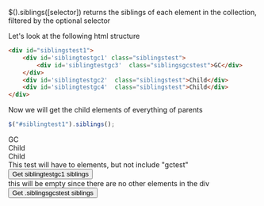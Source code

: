 $().siblings([selector]) returns the siblings of each element in the collection, filtered by the optional selector

Let's look at the following html structure

```html
<div id="siblingstest1">
    <div id='siblingtestgc1' class="siblingstest">
        <div id='siblingtestgc3'  class="siblingsgcstest">GC</div>
    </div>
    <div id='siblingtestgc2'  class="siblingstest">Child</div>
    <div id='siblingtestgc4'  class="siblingstest">Child</div>
</div>
```


Now we will get the child elements of everything of parents
```js
$("#siblingtest1").siblings();
```

<div id="siblingstest1">
    <div id='siblingtestgc1' class="siblingstest">
        <div id='siblingtestgc3'  class="siblingsgcstest">GC</div>
    </div>
    <div id='siblingtestgc2'  class="siblingstest">Child</div>
     <div id='siblingtestgc4'  class="siblingstest">Child</div>
</div>
<script>
function getSiblings(){
    var obj=$("#siblingtestgc1").siblings();
    var str="";
   obj.each(function(obj){
    if(this.id=="")
        return;
      str+=this.id+",";
   });
   alert(str);
}
function getSiblingsGC(){
    var obj=$(".siblingsgcstest").siblings();
    var str="";
   obj.each(function(obj){
    if(this.id=="")
        return;
      str+=this.id+",";
   });
   alert(str);
}

</script>
This test will have to elements, but not include "gctest"
<input type="button" value="Get siblingtestgc1 siblings" onclick="getSiblings()"><br>
this will be empty since there are no other elements in the div

<input type="button" value="Get .siblingsgcstest siblings" onclick="getSiblingsGC()">